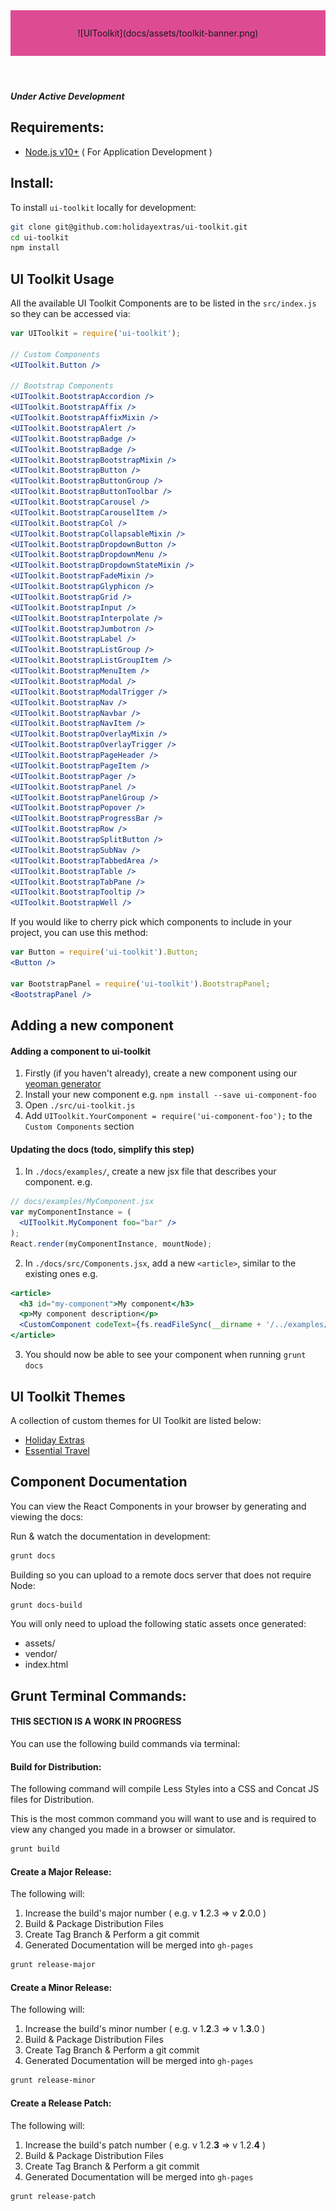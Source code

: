 <header style="background: rgb(222,75,149);padding:2em;text-align:center">
  ![UIToolkit](docs/assets/toolkit-banner.png)
</header>

##### Under Active Development

Requirements:
---

* [Node.js v10+](http://nodejs.org/) ( For Application Development )

Install:
---

To install `ui-toolkit` locally for development:

```bash
git clone git@github.com:holidayextras/ui-toolkit.git
cd ui-toolkit
npm install
```

UI Toolkit Usage
---

All the available UI Toolkit Components are to be listed in the `src/index.js` so they can be accessed via:

```jsx
var UIToolkit = require('ui-toolkit');

// Custom Components
<UIToolkit.Button />

// Bootstrap Components
<UIToolkit.BootstrapAccordion />
<UIToolkit.BootstrapAffix />
<UIToolkit.BootstrapAffixMixin />
<UIToolkit.BootstrapAlert />
<UIToolkit.BootstrapBadge />
<UIToolkit.BootstrapBadge />
<UIToolkit.BootstrapBootstrapMixin />
<UIToolkit.BootstrapButton />
<UIToolkit.BootstrapButtonGroup />
<UIToolkit.BootstrapButtonToolbar />
<UIToolkit.BootstrapCarousel />
<UIToolkit.BootstrapCarouselItem />
<UIToolkit.BootstrapCol />
<UIToolkit.BootstrapCollapsableMixin />
<UIToolkit.BootstrapDropdownButton />
<UIToolkit.BootstrapDropdownMenu />
<UIToolkit.BootstrapDropdownStateMixin />
<UIToolkit.BootstrapFadeMixin />
<UIToolkit.BootstrapGlyphicon />
<UIToolkit.BootstrapGrid />
<UIToolkit.BootstrapInput />
<UIToolkit.BootstrapInterpolate />
<UIToolkit.BootstrapJumbotron />
<UIToolkit.BootstrapLabel />
<UIToolkit.BootstrapListGroup />
<UIToolkit.BootstrapListGroupItem />
<UIToolkit.BootstrapMenuItem />
<UIToolkit.BootstrapModal />
<UIToolkit.BootstrapModalTrigger />
<UIToolkit.BootstrapNav />
<UIToolkit.BootstrapNavbar />
<UIToolkit.BootstrapNavItem />
<UIToolkit.BootstrapOverlayMixin />
<UIToolkit.BootstrapOverlayTrigger />
<UIToolkit.BootstrapPageHeader />
<UIToolkit.BootstrapPageItem />
<UIToolkit.BootstrapPager />
<UIToolkit.BootstrapPanel />
<UIToolkit.BootstrapPanelGroup />
<UIToolkit.BootstrapPopover />
<UIToolkit.BootstrapProgressBar />
<UIToolkit.BootstrapRow />
<UIToolkit.BootstrapSplitButton />
<UIToolkit.BootstrapSubNav />
<UIToolkit.BootstrapTabbedArea />
<UIToolkit.BootstrapTable />
<UIToolkit.BootstrapTabPane />
<UIToolkit.BootstrapTooltip />
<UIToolkit.BootstrapWell />
```

If you would like to cherry pick which components to include in your project, you can use this method:

```jsx
var Button = require('ui-toolkit').Button;
<Button />

var BootstrapPanel = require('ui-toolkit').BootstrapPanel;
<BootstrapPanel />
```

Adding a new component
---
#### Adding a component to ui-toolkit
1. Firstly (if you haven't already), create a new component using our [yeoman generator](https://github.com/holidayextras/generator-ui-component)
2. Install your new component e.g. `npm install --save ui-component-foo`
3. Open `./src/ui-toolkit.js`
4. Add `UIToolkit.YourComponent = require('ui-component-foo');` to the `Custom Components` section

#### Updating the docs (todo, simplify this step)
1. In `./docs/examples/`, create a new jsx file that describes your component. e.g.
```jsx
// docs/examples/MyComponent.jsx
var myComponentInstance = (
  <UIToolkit.MyComponent foo="bar" />
);
React.render(myComponentInstance, mountNode);
```

2. In `./docs/src/Components.jsx`, add a new `<article>`, similar to the existing ones e.g.
```jsx
<article>
  <h3 id="my-component">My component</h3>
  <p>My component description</p>
  <CustomComponent codeText={fs.readFileSync(__dirname + '/../examples/MyComponent.jsx', 'utf8')} />
</article>
```

3. You should now be able to see your component when running `grunt docs`

UI Toolkit Themes
---
A collection of custom themes for UI Toolkit are listed below:

* [Holiday Extras](https://github.com/holidayextras/ui-brand-hx)
* [Essential Travel](https://github.com/holidayextras/ui-brand-et)

Component Documentation
---

You can view the React Components in your browser by generating and viewing the docs:

Run & watch the documentation in development:
```bash
grunt docs 
```

Building so you can upload to a remote docs server that does not require Node:
```bash
grunt docs-build
```

You will only need to upload the following static assets once generated:

+ assets/
+ vendor/
+ index.html

Grunt Terminal Commands:
---

#### THIS SECTION IS A WORK IN PROGRESS

You can use the following build commands via terminal:

#### Build for Distribution:

The following command will compile Less Styles into a CSS and Concat JS files for Distribution.

This is the most common command you will want to use and is required to view any changed you made in a browser or simulator.

```bash
grunt build
```

#### Create a Major Release:

The following will:

1. Increase the build's major number ( e.g. v __1__.2.3 => v __2__.0.0 )
2. Build & Package Distribution Files
3. Create Tag Branch & Perform a git commit
4. Generated Documentation will be merged into `gh-pages`

```bash
grunt release-major
```

#### Create a Minor Release:

The following will:

1. Increase the build's minor number ( e.g. v 1.__2__.3 => v 1.__3__.0 )
2. Build & Package Distribution Files
3. Create Tag Branch & Perform a git commit
4. Generated Documentation will be merged into `gh-pages`

```bash
grunt release-minor
```

#### Create a Release Patch:

The following will:

1. Increase the build's patch number ( e.g. v 1.2.__3__ => v 1.2.__4__ )
2. Build & Package Distribution Files
3. Create Tag Branch & Perform a git commit
4. Generated Documentation will be merged into `gh-pages`

```bash
grunt release-patch
```
